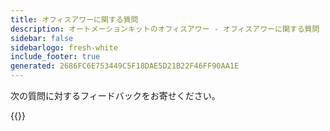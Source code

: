 ```yaml
---
title: オフィスアワーに関する質問
description: オートメーションキットのオフィスアワー - オフィスアワーに関する質問
sidebar: false
sidebarlogo: fresh-white
include_footer: true
generated: 2686FC6E753449C5F18DAE5D21B22F46FF90AA1E
---
```


次の質問に対するフィードバックをお寄せください。

{{<questions showNavigationButtons=false >}}
